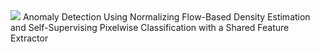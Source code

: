 <img src="https://capsule-render.vercel.app/api?type=모양&color=색상코드&height=높이&section=header&text=텍스트&fontSize=텍스트크기" />
Anomaly Detection Using Normalizing Flow-Based Density Estimation and Self-Supervising Pixelwise Classification with a Shared Feature Extractor
